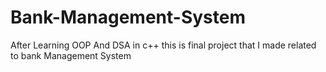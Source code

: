 # Bank-Management-System
After Learning OOP And DSA in c++ this is final project that I made related to bank Management System
